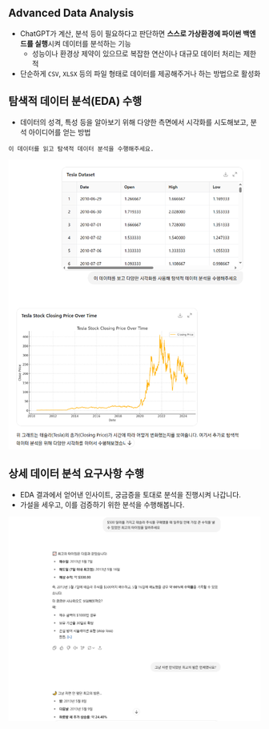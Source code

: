 ## Advanced Data Analysis

- ChatGPT가 계산, 분석 등이 필요하다고 판단하면 **스스로 가상환경에 파이썬 백엔드를 실행**시켜 데이터를 분석하는 기능
	- 성능이나 환경상 제약이 있으므로 복잡한 연산이나 대규모 데이터 처리는 제한적
- 단순하게 `CSV`, `XLSX` 등의 파일 형태로 데이터를 제공해주거나 하는 방법으로 활성화

## 탐색적 데이터 분석(EDA) 수행

- 데이터의 성격, 특성 등을 알아보기 위해 다양한 측면에서 시각화를 시도해보고, 분석 아이디어를 얻는 방법

```
이 데이터를 읽고 탐색적 데이터 분석을 수행해주세요.
```

![](../attachments/chatgpt-exploratory_data_analysis.png)

## 상세 데이터 분석 요구사항 수행

- EDA 결과에서 얻어낸 인사이트, 궁금증을 토대로 분석을 진행시켜 나갑니다.
- 가설을 세우고, 이를 검증하기 위한 분석을 수행해봅니다.

![](../attachments/chatgpt-tesla_data.png)